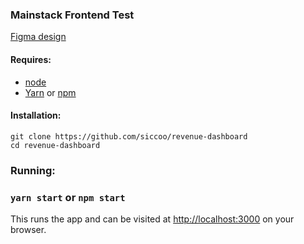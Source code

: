 ### Mainstack Frontend Test

[Figma design](https://www.figma.com/file/dHd7ryO9dHNqxkl2fQavrh/Front-End-Test?type=design&node-id=1-1399&mode=design&t=eIqJogxXasdOnVIT-0)

#### Requires:

- [node](https://nodejs.org/en/download/)
- [Yarn](https://github.com/yarnpkg/yarn.) or [npm](https://github.com/npm/cli/)

#### Installation:

```
git clone https://github.com/siccoo/revenue-dashboard
cd revenue-dashboard
```

### Running:

### `yarn start` or `npm start`

This runs the app and can be visited at [http://localhost:3000](http://localhost:3000) on your browser.